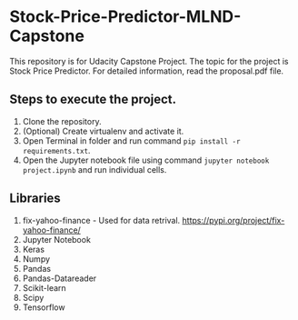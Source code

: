 # Stock-Price-Predictor-MLND-Capstone

This repository is for Udacity Capstone Project. The topic for the project is Stock Price Predictor.
For detailed information, read the proposal.pdf file.



## Steps to execute the project.
1. Clone the repository.
2. (Optional) Create virtualenv and activate it.
3. Open Terminal in folder and run command `pip install -r requirements.txt`.
4. Open the Jupyter notebook file using command `jupyter notebook project.ipynb` and run individual cells.


## Libraries
1. fix-yahoo-finance - Used for data retrival. https://pypi.org/project/fix-yahoo-finance/
2. Jupyter Notebook
3. Keras
4. Numpy
5. Pandas
6. Pandas-Datareader
7. Scikit-learn
8. Scipy
9. Tensorflow
